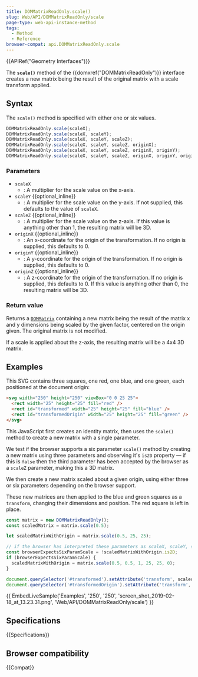 ```yaml
---
title: DOMMatrixReadOnly.scale()
slug: Web/API/DOMMatrixReadOnly/scale
page-type: web-api-instance-method
tags:
  - Method
  - Reference
browser-compat: api.DOMMatrixReadOnly.scale
---
```


{{APIRef("Geometry Interfaces")}}

The **`scale()`** method of the
{{domxref("DOMMatrixReadOnly")}} interface creates a new matrix being the result of the
original matrix with a scale transform applied.

## Syntax

The `scale()` method is specified with either one or six values.

```js
DOMMatrixReadOnly.scale(scaleX);
DOMMatrixReadOnly.scale(scaleX, scaleY);
DOMMatrixReadOnly.scale(scaleX, scaleY, scaleZ);
DOMMatrixReadOnly.scale(scaleX, scaleY, scaleZ, originX);
DOMMatrixReadOnly.scale(scaleX, scaleY, scaleZ, originX, originY);
DOMMatrixReadOnly.scale(scaleX, scaleY, scaleZ, originX, originY, originZ);
```

### Parameters

- `scaleX`
  - : A multiplier for the scale value on the x-axis.
- `scaleY` {{optional_inline}}
  - : A multiplier for the scale value on the y-axis. If not supplied, this defaults to
    the value of `scaleX`.
- `scaleZ` {{optional_inline}}
  - : A multiplier for the scale value on the z-axis. If this value is anything other
    than 1, the resulting matrix will be 3D.
- `originX` {{optional_inline}}
  - : An x-coordinate for the origin of the transformation. If no origin is supplied,
    this defaults to 0.
- `originY` {{optional_inline}}
  - : A y-coordinate for the origin of the transformation. If no origin is supplied, this
    defaults to 0.
- `originZ` {{optional_inline}}
  - : A z-coordinate for the origin of the transformation. If no origin is supplied, this
    defaults to 0. If this value is anything other than 0, the resulting matrix will be
    3D.

### Return value

Returns a [`DOMMatrix`](/en-US/docs/Web/API/DOMMatrix)
containing a new matrix being the result of the matrix x and y dimensions being scaled
by the given factor, centered on the origin given. The original matrix is not modified.

If a scale is applied about the z-axis, the resulting matrix will be a 4x4 3D matrix.

## Examples

This SVG contains three squares, one red, one blue, and one green, each positioned at
the document origin:

```html
<svg width="250" height="250" viewBox="0 0 25 25">
  <rect width="25" height="25" fill="red" />
  <rect id="transformed" width="25" height="25" fill="blue" />
  <rect id="transformedOrigin" width="25" height="25" fill="green" />
</svg>
```

This JavaScript first creates an identity matrix, then uses the `scale()`
method to create a new matrix with a single parameter.

We test if the browser supports a six parameter `scale()` method by creating
a new matrix using three parameters and observing it's `is2D` property — if
this is `false` then the third parameter has been accepted by the browser as
a `scaleZ` parameter, making this a 3D matrix.

We then create a new matrix scaled about a given origin, using either three or six
parameters depending on the browser support.

These new matrices are then applied to the blue and green squares as a
`transform`, changing their dimensions and position. The red square is left
in place.

```js
const matrix = new DOMMatrixReadOnly();
const scaledMatrix = matrix.scale(0.5);

let scaledMatrixWithOrigin = matrix.scale(0.5, 25, 25);

// if the browser has interpreted these parameters as scaleX, scaleY, scaleZ, the resulting matrix is 3D
const browserExpectsSixParamScale = !scaledMatrixWithOrigin.is2D;
if (browserExpectsSixParamScale) {
  scaledMatrixWithOrigin = matrix.scale(0.5, 0.5, 1, 25, 25, 0);
}

document.querySelector('#transformed').setAttribute('transform', scaledMatrix.toString());
document.querySelector('#transformedOrigin').setAttribute('transform', scaledMatrixWithOrigin.toString());
```

{{ EmbedLiveSample('Examples', '250', '250',
  'screen_shot_2019-02-18_at_13.23.31.png',
  'Web/API/DOMMatrixReadOnly/scale') }}

## Specifications

{{Specifications}}

## Browser compatibility

{{Compat}}
